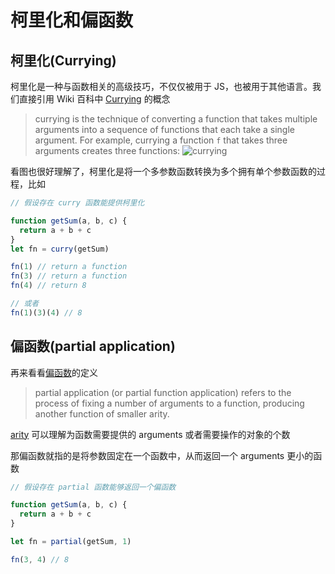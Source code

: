 # 柯里化和偏函数

## 柯里化(Currying)

柯里化是一种与函数相关的高级技巧，不仅仅被用于 JS，也被用于其他语言。我们直接引用 Wiki 百科中 [Currying](https://en.wikipedia.org/wiki/Currying) 的概念

> currying is the technique of converting a function that takes multiple arguments into a sequence of functions that each take a single argument. For example, currying a function `f` that takes three arguments creates three functions:
> ![currying](https://wikimedia.org/api/rest_v1/media/math/render/svg/c91fd909768594728f54bfd734a57bb4605c9e19)

看图也很好理解了，柯里化是将一个多参数函数转换为多个拥有单个参数函数的过程，比如

```js
// 假设存在 curry 函数能提供柯里化

function getSum(a, b, c) {
  return a + b + c
}
let fn = curry(getSum)

fn(1) // return a function
fn(3) // return a function
fn(4) // return 8

// 或者
fn(1)(3)(4) // 8
```

## 偏函数(partial application)

再来看看[偏函数](https://en.wikipedia.org/wiki/Partial_application)的定义

> partial application (or partial function application) refers to the process of fixing a number of arguments to a function, producing another function of smaller arity.

[arity](https://en.wikipedia.org/wiki/Arity) 可以理解为函数需要提供的 arguments 或者需要操作的对象的个数

那偏函数就指的是将参数固定在一个函数中，从而返回一个 arguments 更小的函数

```js
// 假设存在 partial 函数能够返回一个偏函数

function getSum(a, b, c) {
  return a + b + c
}

let fn = partial(getSum, 1)

fn(3, 4) // 8
```
